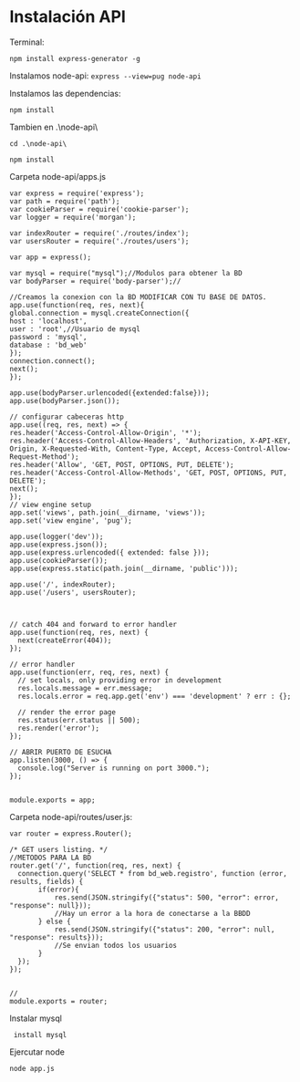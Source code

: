 # Instalación API
Terminal:

```npm install express-generator -g```

Instalamos node-api:
```express --view=pug node-api```

Instalamos las dependencias:

```npm install```


Tambien en .\node-api\


```cd .\node-api\```


```npm install```

Carpeta node-api/apps.js


```var createError = require('http-errors');
var express = require('express');
var path = require('path');
var cookieParser = require('cookie-parser');
var logger = require('morgan');

var indexRouter = require('./routes/index');
var usersRouter = require('./routes/users');

var app = express();

var mysql = require("mysql");//Modulos para obtener la BD
var bodyParser = require('body-parser');//

//Creamos la conexion con la BD MODIFICAR CON TU BASE DE DATOS.
app.use(function(req, res, next){
global.connection = mysql.createConnection({
host : 'localhost',
user : 'root',//Usuario de mysql
password : 'mysql',
database : 'bd_web'
});
connection.connect();
next();
});

app.use(bodyParser.urlencoded({extended:false}));
app.use(bodyParser.json());

// configurar cabeceras http
app.use((req, res, next) => {
res.header('Access-Control-Allow-Origin', '*');
res.header('Access-Control-Allow-Headers', 'Authorization, X-API-KEY, Origin, X-Requested-With, Content-Type, Accept, Access-Control-Allow-Request-Method');
res.header('Allow', 'GET, POST, OPTIONS, PUT, DELETE');
res.header('Access-Control-Allow-Methods', 'GET, POST, OPTIONS, PUT, DELETE');
next();
});
// view engine setup
app.set('views', path.join(__dirname, 'views'));
app.set('view engine', 'pug');

app.use(logger('dev'));
app.use(express.json());
app.use(express.urlencoded({ extended: false }));
app.use(cookieParser());
app.use(express.static(path.join(__dirname, 'public')));

app.use('/', indexRouter);
app.use('/users', usersRouter);



// catch 404 and forward to error handler
app.use(function(req, res, next) {
  next(createError(404));
});

// error handler
app.use(function(err, req, res, next) {
  // set locals, only providing error in development
  res.locals.message = err.message;
  res.locals.error = req.app.get('env') === 'development' ? err : {};

  // render the error page
  res.status(err.status || 500);
  res.render('error');
});

// ABRIR PUERTO DE ESUCHA
app.listen(3000, () => {
  console.log("Server is running on port 3000.");
});


module.exports = app;
```

Carpeta node-api/routes/user.js:

``` var express = require('express');
var router = express.Router();

/* GET users listing. */
//METODOS PARA LA BD 
router.get('/', function(req, res, next) {
  connection.query('SELECT * from bd_web.registro', function (error, results, fields) {
       if(error){
           res.send(JSON.stringify({"status": 500, "error": error, "response": null}));
           //Hay un error a la hora de conectarse a la BBDD
       } else {
           res.send(JSON.stringify({"status": 200, "error": null, "response": results}));
           //Se envian todos los usuarios
       }
  });
});


// 
module.exports = router;
```

Instalar mysql

``` install mysql```

Ejercutar node

``node app.js``

